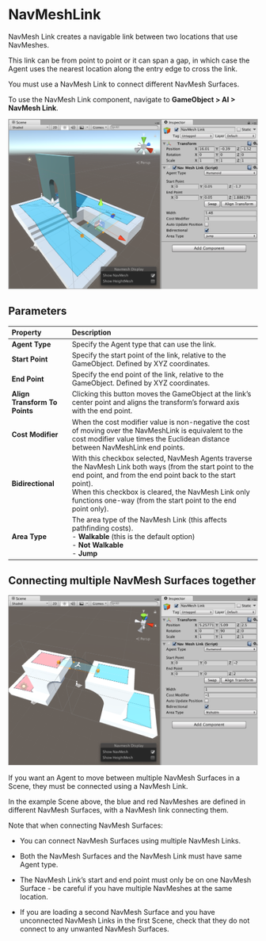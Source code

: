 # NavMeshLink

NavMesh Link creates a navigable link between two locations that use NavMeshes.

This link can be from point to point or it can span a gap, in which case the Agent uses the nearest location along the entry edge to cross the link.

You must use a NavMesh Link to connect different NavMesh Surfaces.

To use the NavMesh Link component, navigate to **GameObject > AI > NavMesh Link**.

![NavMeshLink example](Images/NavMeshLink-Example.png "A NavMesh Link component open in the Inspector window")

## Parameters
| **Property**                  | **Description**          |
|:------------------------------|:-------------------------|
| **Agent Type**                | Specify the Agent type that can use the link.|
| **Start Point**               | Specify the start point of the link, relative to the GameObject. Defined by XYZ coordinates. |
| **End Point**                 | Specify the end point of the link, relative to the GameObject. Defined by XYZ coordinates. |
| **Align Transform To Points** | Clicking this button moves the GameObject at the link’s center point and aligns the transform’s forward axis with the end point. |
| **Cost Modifier**             | When the cost modifier value is non-negative the cost of moving over the NavMeshLink is equivalent to the cost modifier value times the Euclidean distance between NavMeshLink end points.
| **Bidirectional**             | With this checkbox selected, NavMesh Agents traverse the NavMesh Link both ways (from the start point to the end point, and from the end point back to the start point).<br/>When this checkbox is cleared, the NavMesh Link only functions one-way (from the start point to the end point only). |
| **Area Type**                 | The area type of the NavMesh Link (this affects pathfinding costs). <br/> - **Walkable** (this is the default option)<br/> - **Not Walkable** <br/> - **Jump** |


## Connecting multiple NavMesh Surfaces together

![Connecting surfaces example](Images/ConnectingSurfaces-Example.png "In this image, the blue and red NavMeshes are defined in two different NavMesh Surfaces and connected by a NavMesh Link")

If you want an Agent to move between multiple NavMesh Surfaces in a Scene, they must be connected using a NavMesh Link.

In the example Scene above, the blue and red NavMeshes are defined in different NavMesh Surfaces, with a NavMesh link connecting them.

Note that when connecting NavMesh Surfaces:

* You can connect NavMesh Surfaces using multiple NavMesh Links.

* Both the NavMesh Surfaces and the NavMesh Link must have same Agent type.

* The NavMesh Link’s start and end point must only be on one NavMesh Surface - be careful if you have multiple NavMeshes at the same location.

* If you are loading a second NavMesh Surface and you have unconnected NavMesh Links in the first Scene, check that they do not connect to any unwanted NavMesh Surfaces.

